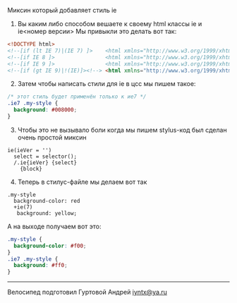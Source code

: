 Миксин который добавляет стиль ie

1. Вы каким либо способом вешаете к своему html классы ie и ie<номер версии>
Мы привыкли это делать вот так:
```html
<!DOCTYPE html>
<!--[if (lt IE 7)|(IE 7) ]>    <html xmlns="http://www.w3.org/1999/xhtml" class="ie ie7"> <![endif]-->
<!--[if IE 8 ]>                <html xmlns="http://www.w3.org/1999/xhtml" class="ie ie8"> <![endif]-->
<!--[if IE 9 ]>                <html xmlns="http://www.w3.org/1999/xhtml" class="ie ie9"> <![endif]-->
<!--[if (gt IE 9)|!(IE)]><!--> <html xmlns="http://www.w3.org/1999/xhtml" class="test">   <!--<![endif]-->
```
2. Затем чтобы написать стили для ie в цсс мы пишем такое:
```css
/* этот стиль будет применён только к ие7 */
.ie7 .my-style {
  background: #008000;
}
```
3. Чтобы это не вызывало боли когда мы пишем stylus-код был сделан очень простой миксин
```stylus
ie(ieVer = '')
  select = selector();
  /.ie{ieVer} {select}
    {block}
```
4. Теперь в стилус-файле мы делаем вот так
```stylus
.my-style
  background-color: red
  +ie(7)
   background: yellow;
```
А на выходе получаем вот это:
```css
.my-style {
  background-color: #f00;
}
.ie7 .my-style {
  background: #ff0;
}
```


----
Велосипед подготовил Гуртовой Андрей <iyntx@ya.ru>
